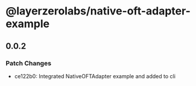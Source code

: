 # @layerzerolabs/native-oft-adapter-example

## 0.0.2

### Patch Changes

- ce122b0: Integrated NativeOFTAdapter example and added to cli
